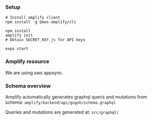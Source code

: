 ### Setup
```
# Install amplify client
npm install -g @aws-amplify/cli

npm install
amplify init
# Obtain SECRET_KEY.js for API keys

expo start
```

### Amplify resource
We are using aws appsync. 

### Schema overview
Amplify automatically generates graphql queris and mutations from schema:
```amplify/backend/api/gogoh/schema.graphql```

Queries and mutations are generated at:
```src/graphql/```
